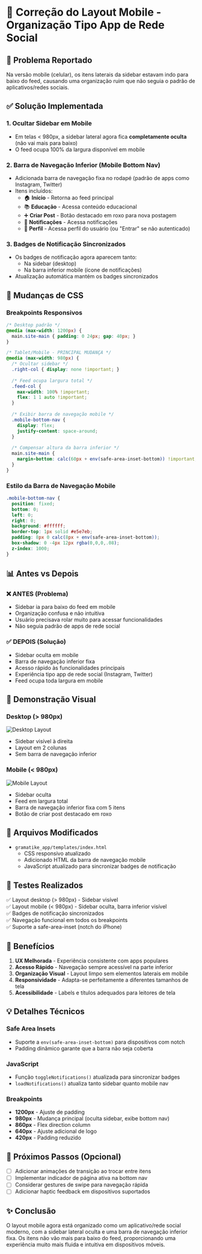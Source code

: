 # 📱 Correção do Layout Mobile - Organização Tipo App de Rede Social

## 🐛 Problema Reportado

Na versão mobile (celular), os itens laterais da sidebar estavam indo para baixo do feed, causando uma organização ruim que não seguia o padrão de aplicativos/redes sociais.

## ✅ Solução Implementada

### 1. **Ocultar Sidebar em Mobile**
- Em telas < 980px, a sidebar lateral agora fica **completamente oculta** (não vai mais para baixo)
- O feed ocupa 100% da largura disponível em mobile

### 2. **Barra de Navegação Inferior (Mobile Bottom Nav)**
- Adicionada barra de navegação fixa no rodapé (padrão de apps como Instagram, Twitter)
- Itens incluídos:
  - 🏠 **Início** - Retorna ao feed principal
  - 📚 **Educação** - Acessa conteúdo educacional
  - ➕ **Criar Post** - Botão destacado em roxo para nova postagem
  - 🔔 **Notificações** - Acessa notificações
  - 👤 **Perfil** - Acessa perfil do usuário (ou "Entrar" se não autenticado)

### 3. **Badges de Notificação Sincronizados**
- Os badges de notificação agora aparecem tanto:
  - Na sidebar (desktop)
  - Na barra inferior mobile (ícone de notificações)
- Atualização automática mantém os badges sincronizados

## 🎨 Mudanças de CSS

### Breakpoints Responsivos

```css
/* Desktop padrão */
@media (max-width: 1200px) {
  main.site-main { padding: 0 24px; gap: 40px; }
}

/* Tablet/Mobile - PRINCIPAL MUDANÇA */
@media (max-width: 980px) {
  /* Ocultar sidebar */
  .right-col { display: none !important; }
  
  /* Feed ocupa largura total */
  .feed-col { 
    max-width: 100% !important; 
    flex: 1 1 auto !important; 
  }
  
  /* Exibir barra de navegação mobile */
  .mobile-bottom-nav {
    display: flex;
    justify-content: space-around;
  }
  
  /* Compensar altura da barra inferior */
  main.site-main {
    margin-bottom: calc(60px + env(safe-area-inset-bottom)) !important;
  }
}
```

### Estilo da Barra de Navegação Mobile

```css
.mobile-bottom-nav {
  position: fixed;
  bottom: 0;
  left: 0;
  right: 0;
  background: #ffffff;
  border-top: 1px solid #e5e7eb;
  padding: 8px 0 calc(8px + env(safe-area-inset-bottom));
  box-shadow: 0 -4px 12px rgba(0,0,0,.08);
  z-index: 1000;
}
```

## 📊 Antes vs Depois

### ❌ ANTES (Problema)
- Sidebar ia para baixo do feed em mobile
- Organização confusa e não intuitiva
- Usuário precisava rolar muito para acessar funcionalidades
- Não seguia padrão de apps de rede social

### ✅ DEPOIS (Solução)
- Sidebar oculta em mobile
- Barra de navegação inferior fixa
- Acesso rápido às funcionalidades principais
- Experiência tipo app de rede social (Instagram, Twitter)
- Feed ocupa toda largura em mobile

## 📸 Demonstração Visual

### Desktop (> 980px)
![Desktop Layout](https://github.com/user-attachments/assets/ef39e389-4ab4-4732-a639-246f92fe17e5)
- Sidebar visível à direita
- Layout em 2 colunas
- Sem barra de navegação inferior

### Mobile (< 980px)
![Mobile Layout](https://github.com/user-attachments/assets/26c8be96-7aa8-4bd9-a952-a227a1cc2e68)
- Sidebar oculta
- Feed em largura total
- Barra de navegação inferior fixa com 5 itens
- Botão de criar post destacado em roxo

## 🔧 Arquivos Modificados

- `gramatike_app/templates/index.html`
  - CSS responsivo atualizado
  - Adicionado HTML da barra de navegação mobile
  - JavaScript atualizado para sincronizar badges de notificação

## 🧪 Testes Realizados

✅ Layout desktop (> 980px) - Sidebar visível  
✅ Layout mobile (< 980px) - Sidebar oculta, barra inferior visível  
✅ Badges de notificação sincronizados  
✅ Navegação funcional em todos os breakpoints  
✅ Suporte a safe-area-inset (notch do iPhone)  

## 🎯 Benefícios

1. **UX Melhorada** - Experiência consistente com apps populares
2. **Acesso Rápido** - Navegação sempre acessível na parte inferior
3. **Organização Visual** - Layout limpo sem elementos laterais em mobile
4. **Responsividade** - Adapta-se perfeitamente a diferentes tamanhos de tela
5. **Acessibilidade** - Labels e títulos adequados para leitores de tela

## 💡 Detalhes Técnicos

### Safe Area Insets
- Suporte a `env(safe-area-inset-bottom)` para dispositivos com notch
- Padding dinâmico garante que a barra não seja coberta

### JavaScript
- Função `toggleNotifications()` atualizada para sincronizar badges
- `loadNotifications()` atualiza tanto sidebar quanto mobile nav

### Breakpoints
- **1200px** - Ajuste de padding
- **980px** - Mudança principal (oculta sidebar, exibe bottom nav)
- **860px** - Flex direction column
- **640px** - Ajuste adicional de logo
- **420px** - Padding reduzido

## 🚀 Próximos Passos (Opcional)

- [ ] Adicionar animações de transição ao trocar entre itens
- [ ] Implementar indicador de página ativa na bottom nav
- [ ] Considerar gestures de swipe para navegação rápida
- [ ] Adicionar haptic feedback em dispositivos suportados

## ✨ Conclusão

O layout mobile agora está organizado como um aplicativo/rede social moderno, com a sidebar lateral oculta e uma barra de navegação inferior fixa. Os itens não vão mais para baixo do feed, proporcionando uma experiência muito mais fluida e intuitiva em dispositivos móveis.
